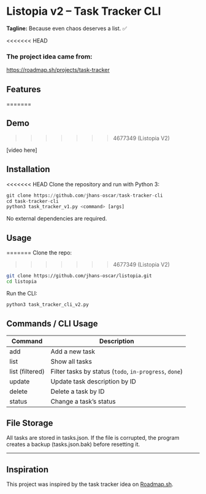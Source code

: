 # Listopia v2 – Task Tracker CLI

**Tagline:** Because even chaos deserves a list. ✅

<<<<<<< HEAD
### The project idea came from:

https://roadmap.sh/projects/task-tracker

## Features
=======
## Demo
>>>>>>> 4677349 (Listopia V2)

[video here]

## Installation

<<<<<<< HEAD
Clone the repository and run with Python 3:

```python
git clone https://github.com/jhans-oscar/task-tracker-cli
cd task-tracker-cli
python3 task_tracker_v1.py <command> [args]
```

No external dependencies are required.

## Usage
=======
Clone the repo:
>>>>>>> 4677349 (Listopia V2)

```bash
git clone https://github.com/jhans-oscar/listopia.git
cd listopia
```

Run the CLI:

```bash
python3 task_tracker_cli_v2.py
```


## Commands / CLI Usage

| Command         | Description                                            |
| --------------- | ------------------------------------------------------ |
| add             | Add a new task                                         |
| list            | Show all tasks                                         |
| list (filtered) | Filter tasks by status (`todo`, `in-progress`, `done`) |
| update          | Update task description by ID                          |
| delete          | Delete a task by ID                                    |
| status          | Change a task’s status                                 |



## File Storage

All tasks are stored in tasks.json.
If the file is corrupted, the program creates a backup (tasks.json.bak) before resetting it.

---

## Inspiration

This project was inspired by the task tracker idea on [Roadmap.sh](https://roadmap.sh/projects/task-tracker).
